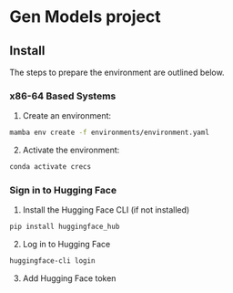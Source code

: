 # Gen Models project

## Install 

The steps to prepare the environment are outlined below.

### x86-64 Based Systems

1. Create an environment:
```bash
mamba env create -f environments/environment.yaml
```

2. Activate the environment:
```bash
conda activate crecs 
```

### Sign in to Hugging Face

1. Install the Hugging Face CLI (if not installed)
```bash
pip install huggingface_hub
```

2. Log in to Hugging Face
```bash
huggingface-cli login
```

3. Add Hugging Face token